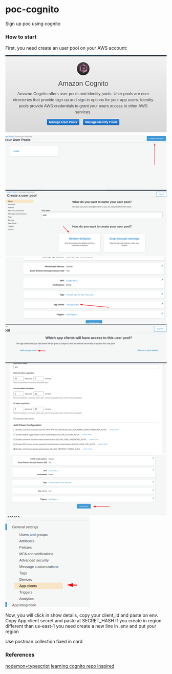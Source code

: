 # poc-cognito

Sign up poc using cognito

### How to start

First, you need create an user pool on your AWS account:

![first_step](https://github.com/ThiagoFelippi/poc-cognito/blob/main/read-me/1.png)
![second_step](https://github.com/ThiagoFelippi/poc-cognito/blob/main/read-me/2.png)
![third_step](https://github.com/ThiagoFelippi/poc-cognito/blob/main/read-me/3.png)
![four_step](https://github.com/ThiagoFelippi/poc-cognito/blob/main/read-me/4.png)
![five_step](https://github.com/ThiagoFelippi/poc-cognito/blob/main/read-me/5.png)
![six_step](https://github.com/ThiagoFelippi/poc-cognito/blob/main/read-me/6.png)
![seven_step](https://github.com/ThiagoFelippi/poc-cognito/blob/main/read-me/7.png)
![eight_step](https://github.com/ThiagoFelippi/poc-cognito/blob/main/read-me/8.png)

Now, you will click in show details, copy your client_id and paste on env. Copy App client secret and paste at SECRET_HASH
If you create in region different than us-east-1 you need create a new line in .env and put your region

Use postman collection fixed in card

### References

[nodemon+typescript](https://danieldcs.com/configurando-node-js-com-typescript-nodemon-e-jest/)
[learning cognito repo inspired](https://github.com/floydjones1/ExpressTSCognito/)
